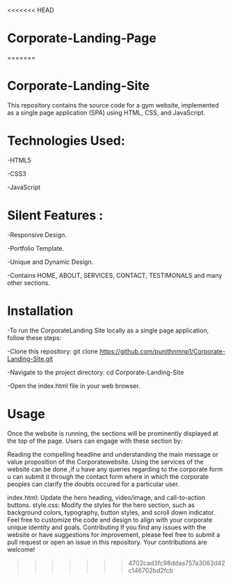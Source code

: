 <<<<<<< HEAD
# Corporate-Landing-Page
=======
# Corporate-Landing-Site

This repository contains the source code for a gym website, implemented as a single page application (SPA) using HTML, CSS, and JavaScript.

# Technologies Used:
-HTML5  

-CSS3

-JavaScript 

# Silent Features :
-Responsive Design.

-Portfolio Template.

-Unique and Dynamic Design.

-Contains HOME, ABOUT, SERVICES, CONTACT, TESTIMONALS and many other sections.

# Installation
-To run the CorporateLanding Site locally as a single page application, follow these steps:

-Clone this repository: git clone https://github.com/punithnmnp1/Corporate-Landing-Site.git

-Navigate to the project directory: cd Corporate-Landing-Site

-Open the index.html file in your web browser.

# Usage
Once the website is running, the sections will be prominently displayed at the top of the page. Users can engage with these section by:

Reading the compelling headline and understanding the main message or value proposition of the Corporatewebsite.
Using the services of the website can be done ,if u have any queries regarding to the corporate form u can submit it through the contact form where in which the corporate peoples can clarify the doubts occured for a particular user.


index.html: Update the hero heading, video/image, and call-to-action buttons.
style.css: Modify the styles for the hero section, such as background colors, typography, button styles, and scroll down indicator. Feel free to customize the code and design to align with your corporate unique identity and goals.
Contributing
If you find any issues with the website or have suggestions for improvement, please feel free to submit a pull request or open an issue in this repository. Your contributions are welcome!
>>>>>>> 4702cad3fc98ddaa757a3063d42c146702bd2fcb
